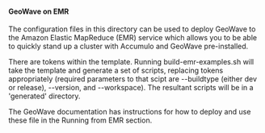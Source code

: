 #### GeoWave on EMR

The configuration files in this directory can be used to deploy GeoWave to the Amazon Elastic MapReduce (EMR) service which allows you to be able to quickly stand up a cluster with Accumulo and GeoWave pre-installed.

There are tokens within the template. Running build-emr-examples.sh will take the template and generate a set of scripts, replacing tokens appropriately (required parameters to that scipt are --buildtype (either dev or release), --version, and --workspace).  The resultant scripts will be in a 'generated' directory. 

The GeoWave documentation has instructions for how to deploy and use these file in the Running from EMR section.
